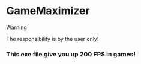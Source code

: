 # GameMaximizer
> [!WARNING]
> The responsibility is by the user only!
### This exe file give you up 200 FPS in games!
